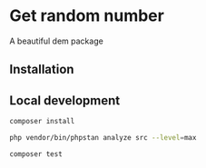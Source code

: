# Get random number
A beautiful dem package

## Installation

## Local development

```bash
composer install
```
```bash
php vendor/bin/phpstan analyze src --level=max
```

```bash
composer test
```




